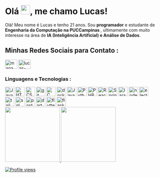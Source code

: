 <h1 align="left">Olá <img src="https://raw.githubusercontent.com/kaueMarques/kaueMarques/master/hi.gif" height="30px">, me chamo Lucas!</h1>

<p align="left"> 
      Olá! Meu nome é Lucas e tenho 21 anos. Sou <strong>programador</strong> e estudante de <strong>Engenharia da Computação na PUCCampinas </strong>, ultimamente com muito interesse na área de <strong>IA (Inteligência Artificial) e Análise de Dados</strong>.
</p>
<h2>Minhas Redes Sociais para Contato :</h2>
<p align="left">
<a href="https://www.instagram.com/maga_019_lucas/" target="blank"><img align="center" src="https://raw.githubusercontent.com/rahuldkjain/github-profile-readme-generator/master/src/images/icons/Social/instagram.svg" alt="maga_019_lucas" height="30" width="40" /></a>
<a href="https://www.linkedin.com/in/lucas-magaldi-2a3988222/" target="blank"><img align="center" src="https://raw.githubusercontent.com/rahuldkjain/github-profile-readme-generator/master/src/images/icons/Social/linked-in-alt.svg" alt="lucas-magaldi-2a3988222" height="30" width="40" /></a>
</p>

<div>
  <h3><strong>Linguagens e Tecnologias :</strong></h3>
  <img src="https://skillicons.dev/icons?i=js" alt="JavaScript" width="30" height="30">
  <img src="https://skillicons.dev/icons?i=html" alt="HTML" width="30" height="30">
  <img src="https://skillicons.dev/icons?i=css" alt="CSS" width="30" height="30">
  <img src="https://skillicons.dev/icons?i=git" alt="git" width="30" height="30">
  <img src="https://skillicons.dev/icons?i=c" alt="C" width="30" height="30">
  <img src="https://skillicons.dev/icons?i=docker" alt="docker" width="30" height="30">
  <img src="https://skillicons.dev/icons?i=java" alt="Java" width="30" height="30">
  <img src="https://skillicons.dev/icons?i=python" alt="Python" width="30" height="30">
  <img src="https://skillicons.dev/icons?i=php" alt="PHP" width="30" height="30">
  <img src="https://skillicons.dev/icons?i=react" alt="React" width="30" height="30">
  <img src="https://skillicons.dev/icons?i=spring" alt="Spring" width="30" height="30">
  <img src="https://skillicons.dev/icons?i=laravel" alt="laravel" width="30" height="30">
  <img src="https://skillicons.dev/icons?i=nodejs" alt="node" width="30" height="30">
  <img src="https://skillicons.dev/icons?i=electron" alt="electron" width="30" height="30">
  <img src="https://skillicons.dev/icons?i=tailwind" alt="tailwind" width="30" height="30">
  <img src="https://skillicons.dev/icons?i=mysql" alt="sql" width="30" height="30">
  <img src="https://skillicons.dev/icons?i=postgres" alt="postgres" width="30" height="30">
  <img src="https://skillicons.dev/icons?i=dart" alt="dart" width="30" height="30">
  <img src="https://skillicons.dev/icons?i=flutter" alt="flutter" width="30" height="30">
  <img src="https://skillicons.dev/icons?i=flask" alt="flask" width="30" height="30">
</div>

<div align="left">
  <a href="https://github.com/Magaldi2">
  <img height="180em" src="https://github-readme-stats.vercel.app/api?username=Magaldi2&theme=gotham&show_icons=true"/>
  <img height="180em" src="https://github-readme-stats.vercel.app/api/top-langs/?username=Magaldi2&layout=compact&theme=gotham"/>
</div>
    
<p align="left"> <img src="https://komarev.com/ghpvc/?username=Magaldi2&color=blueviolet" alt="Profile views" /> </p>




<!--
Here are some ideas to get you started:

- 🔭 I’m currently working on ...
- 🌱 I’m currently learning ...
- 👯 I’m looking to collaborate on ...
- 🤔 I’m looking for help with ...
- 💬 Ask me about ...
- 📫 How to reach me: ...


-->
